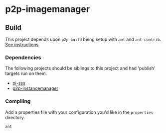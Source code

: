 # p2p-imagemanager

## Build

This project depends upon `p2p-build` being setup with `ant` and `ant-contrib`. [See instructions](http://barnyard.github.io/p2p-build)

### Dependencies

The following projects should be siblings to this project and had 'publish' targets run on them.

- [pi-sss](http://barnyard.github.io/pi-sss)
- [p2p-instancemanager](http://barnyard.github.io/p2p-instancemanager)

### Compiling

Add a properties file with your configuration you'd like in the `properties` directory.

    ant

